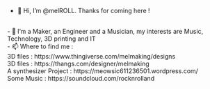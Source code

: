 - 👋 Hi, I’m @melROLL. Thanks for coming here !
<br />
- 👀 I’m a Maker, an Engineer and a Musician, my interests are Music, Technology, 3D printing and IT 
<br />
- 📫 Where to find me : <br />
 3D files : https://www.thingiverse.com/melmaking/designs <br />
 3D files : https://thangs.com/designer/melmaking <br />
 A synthesizer Project : https://meowsic611236501.wordpress.com/ <br />
 Some Music : https://soundcloud.com/rocknrolland <br />


<!---
melROLL/melROLL is a ✨ special ✨ repository because its `README.md` (this file) appears on your GitHub profile.
You can click the Preview link to take a look at your changes.
--->
